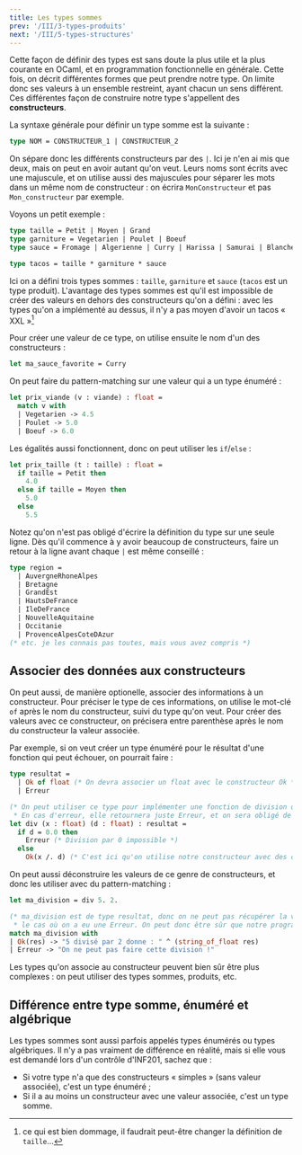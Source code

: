 ```yaml
---
title: Les types sommes
prev: '/III/3-types-produits'
next: '/III/5-types-structures'
---
```


Cette façon de définir des types est sans doute la plus utile et la plus courante en OCaml,
et en programmation fonctionnelle en générale. Cette fois, on décrit différentes formes que peut
prendre notre type. On limite donc ses valeurs à un ensemble restreint, ayant chacun un sens différent.
Ces différentes façon de construire notre type s'appellent des **constructeurs**.

La syntaxe générale pour définir un type somme est la suivante :

```ocaml
type NOM = CONSTRUCTEUR_1 | CONSTRUCTEUR_2
```

On sépare donc les différents constructeurs par des `|`. Ici je n'en ai mis que deux, mais
on peut en avoir autant qu'on veut. Leurs noms sont écrits avec une majuscule, et on utilise
aussi des majuscules pour séparer les mots dans un même nom de constructeur : on écrira
`MonConstructeur` et pas `Mon_constructeur` par exemple.

Voyons un petit exemple :

```ocaml
type taille = Petit | Moyen | Grand
type garniture = Vegetarien | Poulet | Boeuf
type sauce = Fromage | Algerienne | Curry | Harissa | Samurai | Blanche

type tacos = taille * garniture * sauce
```

Ici on a défini trois types sommes : `taille`, `garniture` et `sauce` (`tacos` est un type produit).
L'avantage des types sommes est qu'il est impossible de créer des valeurs en dehors des constructeurs qu'on
a défini : avec les types qu'on a implémenté au dessus, il n'y a pas moyen d'avoir un tacos « XXL »[^dommage]

Pour créer une valeur de ce type, on utilise ensuite le nom d'un des constructeurs :

```ocaml
let ma_sauce_favorite = Curry
```

On peut faire du pattern-matching sur une valeur qui a un type énuméré :

```ocaml
let prix_viande (v : viande) : float =
  match v with
  | Vegetarien -> 4.5
  | Poulet -> 5.0
  | Boeuf -> 6.0
```

Les égalités aussi fonctionnent, donc on peut utiliser les `if`/`else` :

```ocaml
let prix_taille (t : taille) : float =
  if taille = Petit then
    4.0
  else if taille = Moyen then
    5.0
  else
    5.5
```

Notez qu'on n'est pas obligé d'écrire la définition du type sur une seule ligne. Dès qu'il commence à y avoir
beaucoup de constructeurs, faire un retour à la ligne avant chaque `|` est même conseillé :

```ocaml
type region =
  | AuvergneRhoneAlpes
  | Bretagne
  | GrandEst
  | HautsDeFrance
  | IleDeFrance
  | NouvelleAquitaine
  | Occitanie
  | ProvenceAlpesCoteDAzur
(* etc. je les connais pas toutes, mais vous avez compris *)
```

## Associer des données aux constructeurs

On peut aussi, de manière optionelle, associer des informations à un constructeur. Pour préciser le type de
ces informations, on utilise le mot-clé `of` après le nom du constructeur, suivi du type qu'on veut.
Pour créer des valeurs avec ce constructeur, on précisera entre parenthèse après le nom du constructeur la valeur associée.

Par exemple, si on veut créer un type énuméré pour le résultat d'une fonction qui peut échouer, on pourrait faire :

```ocaml
type resultat =
  | Ok of float (* On devra associer un float avec le constructeur Ok *)
  | Erreur

(* On peut utiliser ce type pour implémenter une fonction de division qui ne plante pas.
 * En cas d'erreur, elle retournera juste Erreur, et on sera obligé de gérer le cas où la division a échoué ensuite *)
let div (x : float) (d : float) : resultat =
  if d = 0.0 then
    Erreur (* Division par 0 impossible *)
  else
    Ok(x /. d) (* C'est ici qu'on utilise notre constructeur avec des données associées *)
```

On peut aussi déconstruire les valeurs de ce genre de constructeurs, et donc les utiliser avec du
pattern-matching :


```ocaml
let ma_division = div 5. 2.

(* ma_division est de type resultat, donc on ne peut pas récupérer la valeur potentielle sans gérer
 * le cas où on a eu une Erreur. On peut donc être sûr que notre programme ne plantera pas. *)
match ma_division with
| Ok(res) -> "5 divisé par 2 donne : " ^ (string_of_float res)
| Erreur -> "On ne peut pas faire cette division !"
```

Les types qu'on associe au constructeur peuvent bien sûr être plus complexes : on peut utiliser
des types sommes, produits, etc.

## Différence entre type somme, énuméré et algébrique

Les types sommes sont aussi parfois appelés types énumérés ou types algébriques.
Il n'y a pas vraiment de différence en réalité, mais si elle vous est demandé lors d'un
contrôle d'INF201, sachez que :

- Si votre type n'a que des constructeurs « simples » (sans valeur associée), c'est un type énuméré ;
- Si il a au moins un constructeur avec une valeur associée, c'est un type somme.

[^dommage]: ce qui est bien dommage, il faudrait peut-être changer la définition de `taille`…
